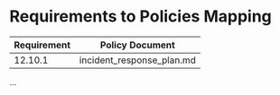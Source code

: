 # Requirements to Policies Mapping

| Requirement | Policy Document |
|------------|------------------|
| 12.10.1    | incident_response_plan.md |
...